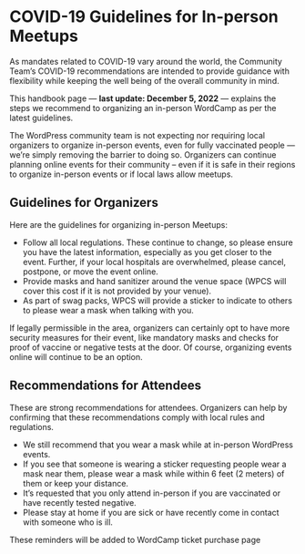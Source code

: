 # COVID-19 Guidelines for In-person Meetups

As mandates related to COVID-19 vary around the world, the Community Team’s COVID-19 recommendations are intended to provide guidance with flexibility while keeping the well being of the overall community in mind.

This handbook page — **last update: December 5, 2022** — explains the steps we recommend to organizing an in-person WordCamp as per the latest guidelines.

The WordPress community team is not expecting nor requiring local organizers to organize in-person events, even for fully vaccinated people — we’re simply removing the barrier to doing so. Organizers can continue planning online events for their community – even if it is safe in their regions to organize in-person events or if local laws allow meetups. 

## **Guidelines for Organizers**

Here are the guidelines for organizing in-person Meetups:

*   Follow all local regulations. These continue to change, so please ensure you have the latest information, especially as you get closer to the event. Further, if your local hospitals are overwhelmed, please cancel, postpone, or move the event online.
*   Provide masks and hand sanitizer around the venue space (WPCS will cover this cost if it is not provided by your venue).
*   As part of swag packs, WPCS will provide a sticker to indicate to others to please wear a mask when talking with you.

If legally permissible in the area, organizers can certainly opt to have more security measures for their event, like mandatory masks and checks for proof of vaccine or negative tests at the door. Of course, organizing events online will continue to be an option.

## **Recommendations for Attendees**

These are strong recommendations for attendees. Organizers can help by confirming that these recommendations comply with local rules and regulations.

*   We still recommend that you wear a mask while at in-person WordPress events.
*   If you see that someone is wearing a sticker requesting people wear a mask near them, please wear a mask while within 6 feet (2 meters) of them or keep your distance.
*   It’s requested that you only attend in-person if you are vaccinated or have recently tested negative.
*   Please stay at home if you are sick or have recently come in contact with someone who is ill.

These reminders will be added to WordCamp ticket purchase page

<!--
*   [To-do](# "To-do")
-->
